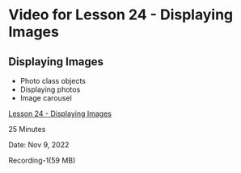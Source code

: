 # Video for Lesson 24 - Displaying Images

## Displaying Images

* Photo class objects
* Displaying photos
* Image carousel


[Lesson 24 - Displaying Images](https://unco.zoom.us/rec/share/8b9VEIFsiqYacslkGM4PHlYrj43hInThO8ic6A_vlbBjDGSzjxgq2nRdMTpCvLXa.ZkBKUtkcFIDpAn7m?startTime=1667678280000)

25 Minutes

Date: Nov 9, 2022 

Recording-1(59 MB)

